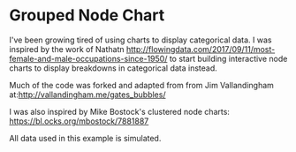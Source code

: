 # Grouped Node Chart

I've been growing tired of using charts to display categorical data. I was inspired by the work of Nathatn http://flowingdata.com/2017/09/11/most-female-and-male-occupations-since-1950/ to start building interactive node charts to display breakdowns in categorical data instead.

Much of the code was forked and adapted from from Jim Vallandingham at:http://vallandingham.me/gates_bubbles/

I was also inspired by Mike Bostock's clustered node charts: https://bl.ocks.org/mbostock/7881887

All data used in this example is simulated.




